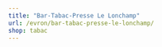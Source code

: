 ```yaml
---
title: "Bar-Tabac-Presse Le Lonchamp"
url: /evron/bar-tabac-presse-le-lonchamp/
shop: tabac
---
```

